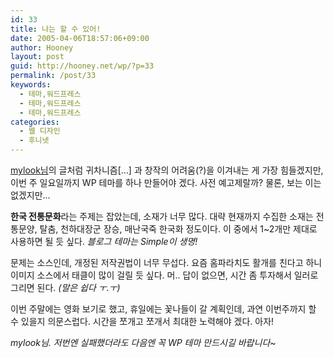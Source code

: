 ```yaml
---
id: 33
title: 나는 할 수 있어!
date: 2005-04-06T18:57:06+09:00
author: Hooney
layout: post
guid: http://hooney.net/wp/?p=33
permalink: /post/33
keywords:
  - 테마,워드프레스
  - 테마,워드프레스
  - 테마,워드프레스
categories:
  - 웹 디자인
  - 후니넷
---
```

[mylook님](http://mylook.org/)의 글처럼 귀차니즘[…] 과 창작의 어려움(?)을 이겨내는 게 가장 힘들겠지만, 이번 주 일요일까지 WP 테마를 하나 만들어야 겠다. 사전 예고제랄까? 물론, 보는 이는 없겠지만&#8230;

**한국 전통문화**라는 주제는 잡았는데, 소재가 너무 많다. 대략 현재까지 수집한 소재는 전통문양, 탈춤, 천하대장군 장승, 매난국죽 한국화 정도이다. 이 중에서 1~2개만 제대로 사용하면 될 듯 싶다. _블로그 테마는 Simple이 생명!_

문제는 소스인데, 개정된 저작권법이 너무 무섭다. 요즘 홈파라치도 활개를 친다고 하니 이미지 소스에서 태클이 많이 걸릴 듯 싶다. 머.. 답이 없으면, 시간 좀 투자해서 일러로 그리면 된다. _(말은 쉽다 ㅜ.ㅜ)_

이번 주말에는 영화 보기로 했고, 휴일에는 꽃나들이 갈 계획인데, 과연 이번주까지 할 수 있을지 의문스럽다. 시간을 쪼개고 쪼개서 최대한 노력해야 겠다. 아자!

_mylook님. 저번엔 실패했더라도 다음엔 꼭 WP 테마 만드시길 바랍니다~_